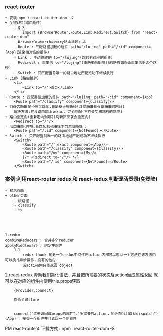 ### react-router
    + 安装:npm i react-router-dom -S
    + 关键API(路由组件)
        - 引入
            import {BrowserRouter,Route,Link,Redirect,Switch} from "react-router-dom"
        - BrowserRouter:history路由跳转方式
        - Route : 匹配路径加载的组件 path="/lujing" path="/:id" component={App}(渲染相对应的组件)
        - Link : 手动跳转的 to="/lujing"(跳转到对应的组件)
        - Redirect : 重定向 to="/lujing"(重新定向到哪)(刷新页面就会重定向到这个路径)
        - Switch : 只匹配当前唯一的路由地址匹配成功不继续执行
    + Link (路由跳转)
        <li>
            <Link to="/">首页</Link>
        </li>
    + Route : 匹配路径加载的组件 path="/lujing" path="/:id" component={App}
        <Route path="/classify" component={Classify}/>
    + react路由是不完全匹配,都是基于根路径(其他路由会有跟路由的内容)
        解决方法:在根路由加上:exact 完全匹配(不在会受根路径的影响)
    + 路由重定向(重新定向到哪)(刷新页面就会重定向)
        <Redirect to="/"/>
    + 动态路由(弊端:会匹配到根路径下的其他路径 )
        <Route path="/:id" component={NotFound}></Route>
    + Switch : 只匹配当前唯一的路由地址匹配成功不继续执行
        <Switch>
            <Route path="/" exact component={App}/>
            <Route path="/classify" component={Classify}/>
            <Route path="/my" component={My}/>
            {/* <Redirect to="/"/> */}
            <Route path="/:id" component={NotFound}></Route>
        </Switch>


### 案例:利用react-router redux 和 react-redux 判断是否登录(免登陆)
    + 登录页面
    + other页面
        - 根路径
        - classify
        - my





    1.redux
    combineReducers : 合并多个reducer
    applyMiddleware : 绑定中间件
        1.1
            redux-thunk 他是一个redux中间件用action内部可以返回一个方法在该方法内可以执行异步操作，没有的他的
            话action内只能返回 object
2.react-redux
        帮助我们简化语法，并且把所需要的状态及action当成属性返回 
        就可以在对应的组件内使用this.props获取

        {Provider,connect}     

        帮助关联store      


        connect("需要返回成props的属性","所需要的action，他会帮我们自动dispatch")(App) : 接受一个组件并且返回一个新组件


PM 
    react-router4
    下载方式 : npm i react-router-dom -S

    
